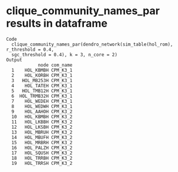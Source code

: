 # clique_community_names_par results in dataframe

    Code
      clique_community_names_par(dendro_network(sim_table(hol_rom), r_threshold = 0.4,
      sgc_threshold = 0.4), k = 3, n_core = 2)
    Output
                node com_name
      1    HOL_KBMBH CPM_K3_1
      2    HOL_KORBH CPM_K3_1
      3   HOL_MB253H CPM_K3_1
      4    HOL_TATEH CPM_K3_1
      5   HOL_TMB12H CPM_K3_1
      6  HOL_TRMB32H CPM_K3_1
      7    HOL_WEDEH CPM_K3_1
      8    HOL_WEDWH CPM_K3_1
      9    HOL_AAHOH CPM_K3_2
      10   HOL_KBMBH CPM_K3_2
      11   HOL_LKBBH CPM_K3_2
      12   HOL_LKSBH CPM_K3_2
      13   HOL_MBRUH CPM_K3_2
      14   HOL_MBUFH CPM_K3_2
      15   HOL_MRBRH CPM_K3_2
      16   HOL_PALZH CPM_K3_2
      17   HOL_SQUSH CPM_K3_2
      18   HOL_TRRBH CPM_K3_2
      19   HOL_TRRSH CPM_K3_2

